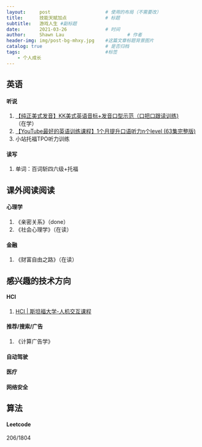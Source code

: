 ```yaml
---
layout:     post   				    # 使用的布局（不需要改）
title:      技能天赋加点				# 标题 
subtitle:   游戏人生 #副标题
date:       2021-03-26 				# 时间
author:     Shawn Lau						# 作者
header-img: img/post-bg-mhxy.jpg 	#这篇文章标题背景图片
catalog: true 						# 是否归档
tags:								#标签
    - 个人成长
---
```




## 英语
#### 听说
1. [【纯正美式发音】KK美式英语音标+发音口型示范（口把口跟读训练)](https://www.bilibili.com/video/BV11J411D7cg)（在学）
2. [【YouTube最好的英语训练课程】1个月提升口语听力n个level (63集完整版)](https://www.bilibili.com/video/BV1zv411z73y)
3. 小站托福TPO听力训练

#### 读写
1. 单词：百词斩四六级+托福


## 课外阅读阅读
#### 心理学
1. 《亲密关系》（done）
2. 《社会心理学》（在读）

#### 金融
1. 《财富自由之路》（在读）



## 感兴趣的技术方向
#### HCI
1. [HCI | 斯坦福大学-人机交互课程](https://www.bilibili.com/video/BV1ZE411W73Z?from=search&seid=10496014647131074073)

#### 推荐/搜索/广告
1. 《计算广告学》

#### 自动驾驶

#### 医疗

#### 网络安全


## 算法
#### Leetcode
206/1804

